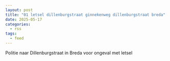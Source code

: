 ```yaml
---
layout: post
title: "01 letsel dillenburgstraat ginnekenweg dillenburgstraat breda"
date: 2025-05-17
categories: 
  - rss
tags: 
  - feed
---
```


Politie naar Dillenburgstraat in Breda voor ongeval met letsel
